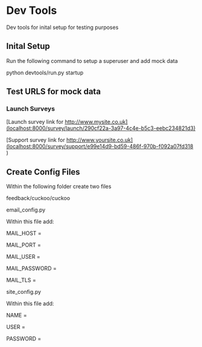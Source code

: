 # Dev Tools

Dev tools for inital setup for testing purposes

## Inital Setup

Run the following command to setup a superuser and add mock data

python devtools/run.py startup

## Test URLS for mock data

### Launch Surveys

[Launch survey link for http://www.mysite.co.uk](localhost:8000/survey/launch/290cf22a-3a97-4c4e-b5c3-eebc234821d3)

[Support survey link for http://www.yoursite.co.uk](localhost:8000/survey/support/e99e14d9-bd59-486f-970b-f092a07fd318 )

## Create Config Files

Within the following folder create two files

feedback/cuckoo/cuckoo

email_config.py

Within this file add:

MAIL_HOST = <mail host>

MAIL_PORT = <mail port>

MAIL_USER = <mail user>

MAIL_PASSWORD = <mail password>

MAIL_TLS = <tls flag>

site_config.py

Within this file add:

NAME = <postgres database name>

USER = <postgress username>

PASSWORD = <postgres password>
